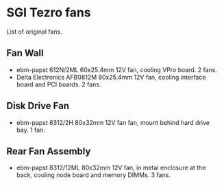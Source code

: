SGI Tezro fans
==============

List of original fans.

Fan Wall
--------
- ebm-papst 612N/2ML 60x25.4mm 12V fan, cooling VPro board. 2 fans.
- Delta Electronics AFB0812M 80x25.4mm 12V fan, cooling interface board and PCI boards. 2 fans.

Disk Drive Fan
--------------
- ebm-papst 8312/2H 80x32mm 12V fan fan, mount behind hard drive bay. 1 fan.

Rear Fan Assembly
-----------------
- ebm-papst 8312/12ML 80x32mm 12V fan, in metal enclosure at the back, cooling node board and memory DIMMs. 3 fans.
